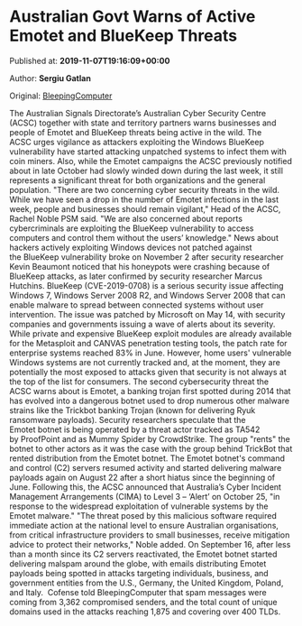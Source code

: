 
# Australian Govt Warns of Active Emotet and BlueKeep Threats

Published at: **2019-11-07T19:16:09+00:00**

Author: **Sergiu Gatlan**

Original: [BleepingComputer](https://www.bleepingcomputer.com/news/security/australian-govt-warns-of-active-emotet-and-bluekeep-threats/)

The Australian Signals Directorate’s Australian Cyber Security Centre (ACSC) together with state and territory partners warns businesses and people of Emotet and BlueKeep threats being active in the wild.
The ACSC urges vigilance as attackers exploiting the Windows BlueKeep vulnerability have started attacking unpatched systems to infect them with coin miners.
Also, while the Emotet campaigns the ACSC previously notified about in late October had slowly winded down during the last week, it still represents a significant threat for both organizations and the general population.
"There are two concerning cyber security threats in the wild. While we have seen a drop in the number of Emotet infections in the last week, people and businesses should remain vigilant," Head of the ACSC, Rachel Noble PSM said.
"We are also concerned about reports cybercriminals are exploiting the BlueKeep vulnerability to access computers and control them without the users’ knowledge."
News about hackers actively exploiting Windows devices not patched against the BlueKeep vulnerability broke on November 2 after security researcher Kevin Beaumont noticed that his honeypots were crashing because of BlueKeep attacks, as later confirmed by security researcher Marcus Hutchins.
BlueKeep (CVE-2019-0708) is a serious security issue affecting Windows 7, Windows Server 2008 R2, and Windows Server 2008 that can enable malware to spread between connected systems without user intervention. The issue was patched by Microsoft on May 14, with security companies and governments issuing a wave of alerts about its severity.
While private and expensive BlueKeep exploit modules are already available for the Metasploit and CANVAS penetration testing tools, the patch rate for enterprise systems reached 83% in June.
However, home users' vulnerable Windows systems are not currently tracked and, at the moment, they are potentially the most exposed to attacks given that security is not always at the top of the list for consumers.
The second cybersecurity threat the ACSC warns about is Emotet, a banking trojan first spotted during 2014 that has evolved into a dangerous botnet used to drop numerous other malware strains like the Trickbot banking Trojan (known for delivering Ryuk ransomware payloads).
Security researchers speculate that the Emotet botnet is being operated by a threat actor tracked as TA542 by ProofPoint and as Mummy Spider by CrowdStrike. The group "rents" the botnet to other actors as it was the case with the group behind TrickBot that rented distribution from the Emotet botnet.
The Emotet botnet's command and control (C2) servers resumed activity and started delivering malware payloads again on August 22 after a short hiatus since the beginning of June.
Following this, the ACSC announced that Australia’s Cyber Incident Management Arrangements (CIMA) to Level 3 – ‘Alert’ on October 25, "in response to the widespread exploitation of vulnerable systems by the Emotet malware."
"The threat posed by this malicious software required immediate action at the national level to ensure Australian organisations, from critical infrastructure providers to small businesses, receive mitigation advice to protect their networks," Noble added.
On September 16, after less than a month since its C2 servers reactivated, the Emotet botnet started delivering malspam around the globe, with emails distributing Emotet payloads being spotted in attacks targeting individuals, business, and government entities from the U.S., Germany, the United Kingdom, Poland, and Italy. 
Cofense told BleepingComputer that spam messages were coming from 3,362 compromised senders, and the total count of unique domains used in the attacks reaching 1,875 and covering over 400 TLDs.
